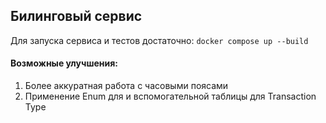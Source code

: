 ## Билинговый сервис

Для запуска сервиса и тестов достаточно:
`docker compose up --build`

#### Возможные улучшения:
1. Более аккуратная работа с часовыми поясами
1. Применение Enum для и вспомогательной таблицы для Transaction Type
